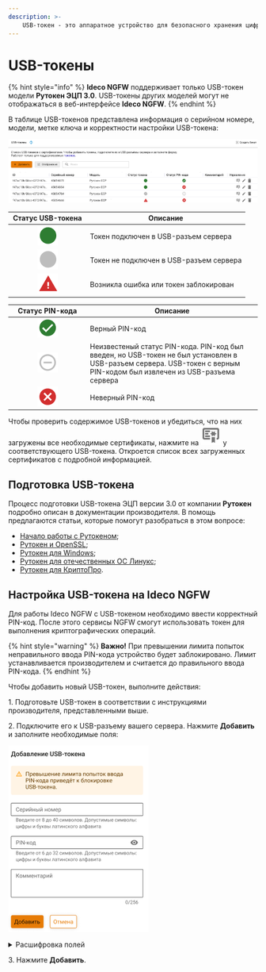 ```yaml
---
description: >-
    USB-токен - это аппаратное устройство для безопасного хранения цифровых сертификатов и работы с приватными ключами.
---
```


# USB-токены

{% hint style="info" %}
**Ideco NGFW** поддерживает только USB-токен модели **Рутокен ЭЦП 3.0**. USB-токены других моделей могут не отображаться в веб-интерфейсе **Ideco NGFW**.
{% endhint %}

В таблице USB-токенов представлена информация о серийном номере, модели, метке ключа и корректности настройки USB-токена:

![](/.gitbook/assets/usb_tokens1.png)

<table><thead><tr><th width="144" align="center">Статус USB-токена</th><th>Описание</th></tr></thead><tbody><tr><td align="center"><img src="/.gitbook/assets/icon-tokens-green.png" alt="icon-tokens-green.png" data-size="line"></td><td>Токен подключен в USB-разъем сервера</td></tr><tr><td align="center"><img src="/.gitbook/assets/icon-tokens-grey.png" alt="icon-tokens-grey.png" data-size="line"></td><td>Токен не подключен в USB-разъем сервера</td></tr><tr><td align="center"><img src="/.gitbook/assets/icon-tokens-error.png" alt="icon-tokens-error.png" data-size="line"></td><td>Возникла ошибка или токен заблокирован</td></tr></tbody></table>

<table><thead><tr><th width="144" align="center">Статус PIN-кода</th><th>Описание</th></tr></thead><tbody><tr><td align="center"><img src="/.gitbook/assets/icon-pin-green.png" alt="icon-pin-green.png" data-size="line"></td><td>Верный PIN-код</td></tr><tr><td align="center"><img src="/.gitbook/assets/icon-pin-grey.png" alt="icon-pin-grey.png" data-size="line"></td><td>Неизвестеный статус PIN-кода. PIN-код был введен, но USB-токен не был установлен в USB-разъем сервера. USB-токен с верным PIN-кодом был извлечен из USB-разъема сервера</td></tr><tr><td align="center"><img src="/.gitbook/assets/icon-pin-error.png" alt="icon-pin-error.png" data-size="line"></td><td>Неверный PIN-код</td></tr></tbody></table>

Чтобы проверить содержимое USB-токенов и убедиться, что на них загружены все необходимые сертификаты, нажмите на ![](/.gitbook/assets/icon-tokens-certs.png) у соответствующего USB-токена. Откроется список всех загруженных сертификатов с подробной информацией.

## Подготовка USB-токена

Процесс подготовки USB-токена ЭЦП версии 3.0 от компании **Рутокен** подробно описан в документации производителя. В помощь предлагаются статьи, которые помогут разобраться в этом вопросе:

* [Начало работы с Рутокеном](https://dev.rutoken.ru/pages/viewpage.action?pageId=72450206);
* [Рутокен и OpenSSL](https://dev.rutoken.ru/pages/viewpage.action?pageId=43450389);
* [Рутокен для Windows](https://dev.rutoken.ru/pages/viewpage.action?pageId=57148184);
* [Рутокен для отечественных ОС Линукс](https://dev.rutoken.ru/pages/viewpage.action?pageId=66814078);
* [Рутокен для КриптоПро](https://dev.rutoken.ru/pages/viewpage.action?pageId=72450167).

## Настройка USB-токена на Ideco NGFW

Для работы Ideco NGFW с USB-токеном необходимо ввести корректный PIN-код. После этого сервисы NGFW смогут использовать токен для выполнения криптографических операций.

{% hint style="warning" %}
**Важно!** При превышении лимита попыток неправильного ввода PIN-кода устройство будет заблокировано. Лимит устанавливается производителем и считается до правильного ввода PIN-кода.
{% endhint %}

Чтобы добавить новый USB-токен, выполните действия:

1\. Подготовьте USB-токен в соответствии с инструкциями производителя, представленными выше.

2\. Подключите его к USB-разъему вашего сервера. Нажмите **Добавить** и заполните необходимые поля:

![](/.gitbook/assets/usb_tokens.png)

<details>
<summary>Расшифровка полей</summary>

* **Серийный номер** - укажите серийный номер USB-токена;
* **PIN-код** - введите PIN-код;
* **Комментарий** - необязательное поле.

</details>

3\. Нажмите **Добавить**.